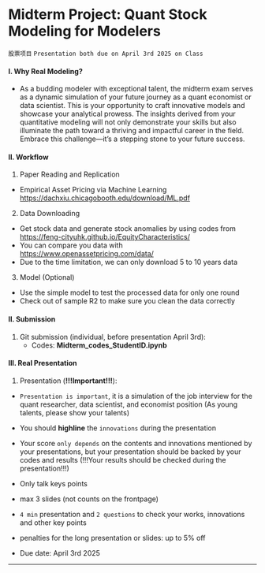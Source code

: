 # Midterm Project: Quant Stock Modeling for Modelers  
`股票项目`
`Presentation both due on April 3rd 2025 on Class`  

#### I. Why Real Modeling?
  - As a budding modeler with exceptional talent, the midterm exam serves as a dynamic simulation of your future journey as a quant economist or data scientist. This is your opportunity to craft innovative models and showcase your analytical prowess. The insights derived from your quantitative modeling will not only demonstrate your skills but also illuminate the path toward a thriving and impactful career in the field. Embrace this challenge—it’s a stepping stone to your future success.   


#### II. Workflow
1. Paper Reading and Replication  
- Empirical Asset Pricing via Machine
 Learning https://dachxiu.chicagobooth.edu/download/ML.pdf
 
2. Data Downloading  
- Get stock data and generate stock anomalies by using codes from https://feng-cityuhk.github.io/EquityCharacteristics/
- You can compare you data with https://www.openassetpricing.com/data/
- Due to the time limitation, we can only download 5 to 10 years data

3. Model (Optional)
- Use the simple model to test the processed data for only one round
- Check out of sample R2 to make sure you clean the data correctly


#### II. Submission      
   
1. Git submission (individual, before presentation April 3rd):   
    - Codes: **Midterm_codes_StudentID.ipynb**   


   
#### III. Real Presentation
1. Presentation (**!!!Important!!!**): 
- `Presentation is important`, it is a simulation of the job interview for the quant researcher, data scientist, and economist position (As young talents, please show your talents)
- You should **highline** the `innovations` during the presentation 
- Your score `only depends` on the contents and innovations mentioned by your presentations, but your presentation should be backed by your codes and results (!!!Your results should be checked during the presentation!!!)
- Only talk keys points
- max 3 slides (not counts on the frontpage)
- `4 min` presentation and `2 questions` to check your works, innovations and other key points 
- penalties for the long presentation or slides: up to 5% off  

- Due date: April 3rd 2025
-------

